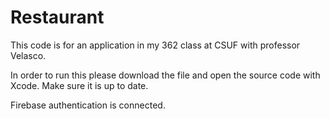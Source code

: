 # Restaurant

This code is for an application in my 362 class at CSUF with professor Velasco.

In order to run this please download the file and open the source code with Xcode. Make sure it is up to date. 

Firebase authentication is connected. 
